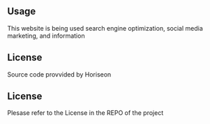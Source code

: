 ## <Horiseon>

## Usage

This website is being used search engine optimization, social media marketing, and information

## License

Source code provvided by Horiseon 

## License

Plesase refer to the License in the REPO of the project
